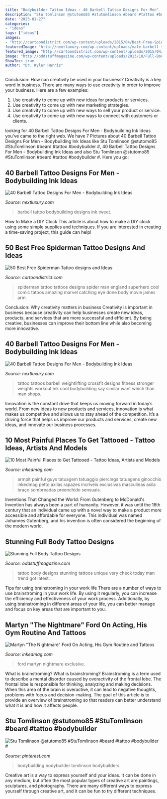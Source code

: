 ```yaml
---
title: "Bodybuilder Tattoo Ideas : 40 Barbell Tattoo Designs For Men"
description: "Stu tomlinson @stutomo85 #stutomlinson #beard #tattoo #bodybuilder #"
date: "2023-01-27"
categories:
- "ideas"
tags: ["ideas"]
images:
- "http://cartoondistrict.com/wp-content/uploads/2015/04/Best-Free-Spiderman-Tattoo-designs-and-Ideas27-027.jpeg"
featuredImage: "http://nextluxury.com/wp-content/uploads/male-barbell-tattoo-ideas.jpg"
featured_image: "http://cartoondistrict.com/wp-content/uploads/2015/04/Best-Free-Spiderman-Tattoo-designs-and-Ideas27-027.jpeg"
image: "http://oddstuffmagazine.com/wp-content/uploads/2013/10/Full-Body-Tattoo-Designs-35.jpg"
ShowToc: true
author: "Dr. Kyler Harris"
---
```



Conclusion: How can creativity be used in your business?
Creativity is a key word in business. There are many ways to use creativity in order to improve your business. Here are a few examples:
1. Use creativity to come up with new ideas for products or services.
2. Use creativity to come up with new marketing strategies.
3. Use creativity to come up with new ways to sell your product or service.
4. Use creativity to come up with new ways to connect with customers or clients.

	

		
looking for 40 Barbell Tattoo Designs For Men - Bodybuilding Ink Ideas you've came to the right web. We have 7 Pictures about 40 Barbell Tattoo Designs For Men - Bodybuilding Ink Ideas like Stu Tomlinson @stutomo85 #StuTomlinson #beard #tattoo #bodybuilder #, 40 Barbell Tattoo Designs For Men - Bodybuilding Ink Ideas and also Stu Tomlinson @stutomo85 #StuTomlinson #beard #tattoo #bodybuilder #. Here you go:
		
    
## 40 Barbell Tattoo Designs For Men - Bodybuilding Ink Ideas

<img loading=lazy src="http://nextluxury.com/wp-content/uploads/male-barbell-tattoo-ideas.jpg" onerror="this.onerror=null;this.src='https://tse4.mm.bing.net/th?id=OIP.8PE08rb7VbMwU8ps4z3XvQHaHa&amp;pid=15.1';" alt="40 Barbell Tattoo Designs For Men - Bodybuilding Ink Ideas">

_Source: nextluxury.com_

>barbell tattoo bodybuilding designs ink tweet. 

	

How to Make a DIY Clock
This article is about how to make a DIY clock using some simple supplies and techniques. If you are interested in creating a time-saving project, this guide can help!

    
## 50 Best Free Spiderman Tattoo Designs And Ideas

<img loading=lazy src="http://cartoondistrict.com/wp-content/uploads/2015/04/Best-Free-Spiderman-Tattoo-designs-and-Ideas27-027.jpeg" onerror="this.onerror=null;this.src='https://tse2.mm.bing.net/th?id=OIP.4-_qbBImODoWYH-a7iqL5AHaLF&amp;pid=15.1';" alt="50 Best Free Spiderman Tattoo designs and Ideas">

_Source: cartoondistrict.com_

>spiderman tattoo tattoos designs spider man england superhero cool comic tatoos amazing marvel catching eye done body movie james arm. 

	

Conclusion: Why creativity matters in business
Creativity is important in business because creativity can help businesses create new ideas, products, and services that are more successful and efficient. By being creative, businesses can improve their bottom line while also becoming more innovative.

    
## 40 Barbell Tattoo Designs For Men - Bodybuilding Ink Ideas

<img loading=lazy src="http://nextluxury.com/wp-content/uploads/male-with-cool-barbell-tattoo-design.jpg" onerror="this.onerror=null;this.src='https://tse1.mm.bing.net/th?id=OIP.rwrzkfPNEWB6DpNSrAJVjgHaHa&amp;pid=15.1';" alt="40 Barbell Tattoo Designs For Men - Bodybuilding Ink Ideas">

_Source: nextluxury.com_

>tattoo tattoos barbell weightlifting crossfit designs fitness stronger weights workout ink cool bodybuilding say similar want which than man shops. 

	

Innovation is the constant drive that keeps us moving forward in today’s world. From new ideas to new products and services, innovation is what makes us competitive and allows us to stay ahead of the competition. It’s a driving force that helps us improve our products and services, create new ideas, and innovate our business processes.

    
## 10 Most Painful Places To Get Tattooed - Tattoo Ideas, Artists And Models

<img loading=lazy src="https://www.inkedmag.com/.image/c_limit%2Ccs_srgb%2Cfl_progressive%2Cq_auto:good%2Cw_700/MTYxMjgyODQ1NTk0MTAxNzI0/dude.jpg" onerror="this.onerror=null;this.src='https://tse3.mm.bing.net/th?id=OIP.1Yl_cV4ld1YKwAHlVFA-bQHaJ4&amp;pid=15.1';" alt="10 Most Painful Places to Get Tattooed - Tattoo Ideas, Artists and Models">

_Source: inkedmag.com_

>armpit painful guys tatuagem tatuaggio piercings tatuagens ginocchio inkedmag petto axilas rapazes incríveis exclusivas masculinas axila braço sombreadas preenchido sensuais. 

	

Inventions That Changed the World: From Gutenberg to McDonald's
Invention has always been a part of humanity. However, it was until the 18th century that an individual came up with a novel way to make a product more accessible and affordable for everyone. This individual was named Johannes Gutenberg, and his invention is often considered the beginning of the modern world.

    
## Stunning Full Body Tattoo Designs

<img loading=lazy src="http://oddstuffmagazine.com/wp-content/uploads/2013/10/Full-Body-Tattoo-Designs-35.jpg" onerror="this.onerror=null;this.src='https://tse1.mm.bing.net/th?id=OIP.Offgp8Eu4lxLK_ER1VvzPgHaJo&amp;pid=15.1';" alt="Stunning Full Body Tattoo Designs">

_Source: oddstuffmagazine.com_

>tattoo body designs stunning tattoos unique very check today man trend got latest. 

	

Tips for using brainstroming in your work life
There are a number of ways to use brainstroming in your work life. By using it regularly, you can increase the efficiency and effectiveness of your work process. Additionally, by using brainstroming in different areas of your life, you can better manage and focus on key areas that are important to you.

    
## Martyn &quot;The Nightmare&quot; Ford On Acting, His Gym Routine And Tattoos

<img loading=lazy src="https://www.inkedmag.com/.image/ar_16:9%2Cc_fill%2Ccs_srgb%2Cfl_progressive%2Cg_faces:center%2Cq_auto:good%2Cw_768/MTY3MTQyODI3MzAwNDk2NzQ4/martynford-social.jpg" onerror="this.onerror=null;this.src='https://tse3.mm.bing.net/th?id=OIP.7nOR0rtRDqbh_YfboF5IugHaEK&amp;pid=15.1';" alt="Martyn &quot;The Nightmare&quot; Ford On Acting, His Gym Routine and Tattoos">

_Source: inkedmag.com_

>ford martyn nightmare exclusive. 

	

What is brainstroming?
What is brainstroming? Brainstroming is a term used to describe a mental disorder caused by overactivity of the frontal lobe. The frontal lobe is responsible for thinking, analyzing and making decisions. When this area of the brain is overactive, it can lead to negative thoughts, problems with focus and decision-making. The goal of this article is to provide an overview of brainstroming so that readers can better understand what it is and how it affects people.

    
## Stu Tomlinson @stutomo85 #StuTomlinson #beard #tattoo #bodybuilder #

<img loading=lazy src="https://i.pinimg.com/736x/13/0e/2d/130e2de0b8135b26c54ad443104ba16f.jpg" onerror="this.onerror=null;this.src='https://tse2.mm.bing.net/th?id=OIP.nbRTBabDi87s7ZDUfN9UcwHaJQ&amp;pid=15.1';" alt="Stu Tomlinson @stutomo85 #StuTomlinson #beard #tattoo #bodybuilder #">

_Source: pinterest.com_

>bodybuilding bodybuilder tomlinson bodybuilders. 

	

Creative art is a way to express yourself and your ideas. It can be done in any medium, but often the most popular types of creative art are paintings, sculptures, and photography. There are many different ways to express yourself through creative art, and it can be fun to try different techniques.

